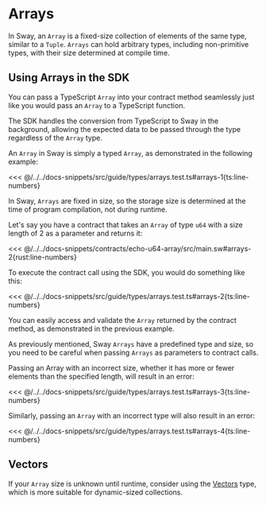 # Arrays

In Sway, an `Array` is a fixed-size collection of elements of the same type, similar to a `Tuple`. `Arrays` can hold arbitrary types, including non-primitive types, with their size determined at compile time.

## Using Arrays in the SDK

You can pass a TypeScript `Array` into your contract method seamlessly just like you would pass an `Array` to a TypeScript function.

The SDK handles the conversion from TypeScript to Sway in the background, allowing the expected data to be passed through the type regardless of the `Array` type.

An `Array` in Sway is simply a typed `Array`, as demonstrated in the following example:

<<< @/../../docs-snippets/src/guide/types/arrays.test.ts#arrays-1{ts:line-numbers}

In Sway, `Arrays` are fixed in size, so the storage size is determined at the time of program compilation, not during runtime.

Let's say you have a contract that takes an `Array` of type `u64` with a size length of 2 as a parameter and returns it:

<<< @/../../docs-snippets/contracts/echo-u64-array/src/main.sw#arrays-2{rust:line-numbers}

To execute the contract call using the SDK, you would do something like this:

<<< @/../../docs-snippets/src/guide/types/arrays.test.ts#arrays-2{ts:line-numbers}

You can easily access and validate the `Array` returned by the contract method, as demonstrated in the previous example.

As previously mentioned, Sway `Arrays` have a predefined type and size, so you need to be careful when passing `Arrays` as parameters to contract calls.

Passing an Array with an incorrect size, whether it has more or fewer elements than the specified length, will result in an error:

<<< @/../../docs-snippets/src/guide/types/arrays.test.ts#arrays-3{ts:line-numbers}

Similarly, passing an `Array` with an incorrect type will also result in an error:

<<< @/../../docs-snippets/src/guide/types/arrays.test.ts#arrays-4{ts:line-numbers}

## Vectors

If your `Array` size is unknown until runtime, consider using the [Vectors](./vectors.md) type, which is more suitable for dynamic-sized collections.
